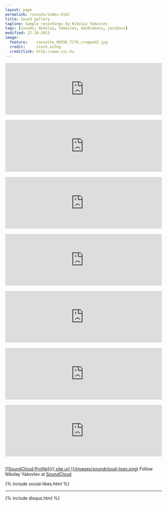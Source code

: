 ```yaml
---
layout: page
permalink: /sounds/index.html
title: Sound gallery
tagline: Sample recordings by Nikolay Yakovlev
tags: [sounds, Nikolay, Yakovlev, doublebass, jazzbass]
modified: 27-10-2013
image:
  feature:    cassette_99556_7176_cropped2.jpg
  credit:     stock.xchng
  creditlink: http://www.sxc.hu
---
```


<iframe width="100%" height="166" scrolling="no" frameborder="no" 
	src="https://w.soundcloud.com/player/?url=https%3A//api.soundcloud.com/tracks/94529032"></iframe>
 

<iframe width="100%" height="166" scrolling="no" frameborder="no" 
	src="https://w.soundcloud.com/player/?url=https%3A//api.soundcloud.com/tracks/94166213"></iframe>
 

<iframe width="100%" height="166" scrolling="no" frameborder="no" 
	src="https://w.soundcloud.com/player/?url=https%3A//api.soundcloud.com/tracks/95449922"></iframe>
 

<iframe width="100%" height="166" scrolling="no" frameborder="no" 
	src="https://w.soundcloud.com/player/?url=https%3A//api.soundcloud.com/tracks/95443121"></iframe>
 

<iframe width="100%" height="166" scrolling="no" frameborder="no" 
	src="https://w.soundcloud.com/player/?url=https%3A//api.soundcloud.com/tracks/94167039"></iframe>
 

<iframe width="100%" height="166" scrolling="no" frameborder="no" 
	src="https://w.soundcloud.com/player/?url=https%3A//api.soundcloud.com/tracks/94256903"></iframe>
 

<iframe width="100%" height="166" scrolling="no" frameborder="no" 
	src="https://w.soundcloud.com/player/?url=https%3A//api.soundcloud.com/tracks/94929807"></iframe>
 

[![SoundCloud Profile]({{ site.url }}/images/soundcloud-logo.png)](https://soundcloud.com/nikolay-yakovlev) Follow
Nikolay Yakovlev at [SoundCloud](https://soundcloud.com/nikolay-yakovlev)

{% include social-likes.html %}<hr>
{% include disqus.html %}
